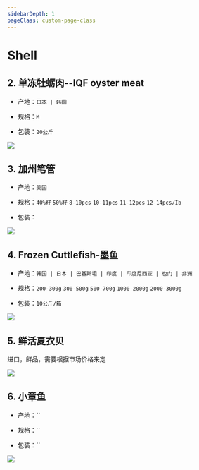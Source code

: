 ```yaml
---
sidebarDepth: 1
pageClass: custom-page-class
---
```


# Shell

## 2. 单冻牡蛎肉--IQF oyster meat
- 产地：`日本 | 韩国`</p>
- 规格：`M`</p>
- 包装：`20公斤`</p>

<div class="imgb" >
 <img  src="https://yuhuawebsite.oss-cn-hongkong.aliyuncs.com/P-S-2.%E5%8D%95%E5%86%BB%E7%89%A1%E8%9B%8E%E8%82%89--IQF%20oyster%20meat.jpg">
</div>


## 3. 加州笔管
- 产地：`美国`</p>
- 规格：`40%籽` `50%籽` `8-10pcs` `10-11pcs` `11-12pcs` `12-14pcs/Ib`</p>
- 包装：</p>

<div class="imgb" >
 <img  src="https://yuhuawebsite.oss-cn-hongkong.aliyuncs.com/P-S-3.%E5%8A%A0%E5%B7%9E%E7%AC%94%E7%AE%A1--California%20squid%202.jpg">
</div>


## 4. Frozen Cuttlefish-墨鱼
- 产地：`韩国 | 日本 | 巴基斯坦 | 印度 | 印度尼西亚 | 也门 | 非洲`</p>
- 规格：`200-300g` `300-500g` `500-700g` `1000-2000g` `2000-3000g`</p>
- 包装：`10公斤/箱`</p>

<div class="imgb" >
 <img  src="https://yuhuawebsite.oss-cn-hongkong.aliyuncs.com/P-S-4.%E5%A2%A8%E9%B1%BC--Cuttle%20fish.jpg">
</div>


## 5. 鲜活夏衣贝
进口，鲜品，需要根据市场价格来定

<div class="imgb" >
 <img  src="https://yuhuawebsite.oss-cn-hongkong.aliyuncs.com/P-S-5.%E9%B2%9C%E6%B4%BB%E5%A4%8F%E8%A1%A3%E8%B4%9D--Fresh%20Scallop.jpg">
</div>


## 6. 小章鱼
- 产地：``</p>
- 规格：``</p>
- 包装：``</p>

<div class="imgb" >
 <img  src="https://yuhuawebsite.oss-cn-hongkong.aliyuncs.com/P-S-6.%E5%B0%8F%E7%AB%A0%E9%B1%BC--Baby%20octopus.jpg">
</div>

